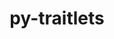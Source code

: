 ---
title: "py-traitlets"
layout: cache
categories: [package, develop]
meta: {"versions": ["5.14.3"], "compilers": ["gcc@=11.1.0", "gcc@=11.4.0", "gcc@=7.3.1", "gcc@=9.4.0", "oneapi@=2024.2.1"], "oss": ["amzn2", "ubuntu20.04", "ubuntu22.04"], "platforms": ["linux"], "targets": ["aarch64", "neoverse_n1", "neoverse_v1", "neoverse_v2", "ppc64le", "x86_64_v3"], "stacks": ["aws-isc", "aws-isc-aarch64", "data-vis-sdk", "e4s", "e4s-neoverse-v2", "e4s-neoverse_v1", "e4s-oneapi", "e4s-power", "root"], "num_specs": 94, "num_specs_by_stack": {"root": 94, "aws-isc-aarch64": 10, "aws-isc": 5, "e4s-power": 12, "data-vis-sdk": 10, "e4s-neoverse_v1": 12, "e4s-neoverse-v2": 12, "e4s": 18, "e4s-oneapi": 15}}
spec_details: [{"hash": "msksgxsnen6nb2o5yqa25rbnt76cgwnw", "compiler": "gcc@=7.3.1", "versions": ["5.14.3"], "os": "amzn2", "platform": "linux", "target": "aarch64", "variants": ["build_system=python_pip"], "stacks": ["root", "aws-isc-aarch64"], "size": "-", "tarball": "https://binaries.spack.io/develop/build_cache/linux-amzn2-aarch64/gcc-7.3.1/py-traitlets-5.14.3/linux-amzn2-aarch64-gcc-7.3.1-py-traitlets-5.14.3-msksgxsnen6nb2o5yqa25rbnt76cgwnw.spack"}, {"hash": "qs7lukmr22qmbmqi7so5q7y7z6hq5mxj", "compiler": "gcc@=7.3.1", "versions": ["5.14.3"], "os": "amzn2", "platform": "linux", "target": "aarch64", "variants": ["build_system=python_pip"], "stacks": ["root", "aws-isc-aarch64"], "size": "-", "tarball": "https://binaries.spack.io/develop/build_cache/linux-amzn2-aarch64/gcc-7.3.1/py-traitlets-5.14.3/linux-amzn2-aarch64-gcc-7.3.1-py-traitlets-5.14.3-qs7lukmr22qmbmqi7so5q7y7z6hq5mxj.spack"}, {"hash": "65bariyelx4ic3de377glu4xrmmrchjy", "compiler": "gcc@=7.3.1", "versions": ["5.14.3"], "os": "amzn2", "platform": "linux", "target": "aarch64", "variants": ["build_system=python_pip"], "stacks": ["root", "aws-isc-aarch64"], "size": "-", "tarball": "https://binaries.spack.io/develop/build_cache/linux-amzn2-aarch64/gcc-7.3.1/py-traitlets-5.14.3/linux-amzn2-aarch64-gcc-7.3.1-py-traitlets-5.14.3-65bariyelx4ic3de377glu4xrmmrchjy.spack"}, {"hash": "uqvmwkbyqy3vqmdjsoyuzcf7qoketrex", "compiler": "gcc@=7.3.1", "versions": ["5.14.3"], "os": "amzn2", "platform": "linux", "target": "aarch64", "variants": ["build_system=python_pip"], "stacks": ["root", "aws-isc-aarch64"], "size": "-", "tarball": "https://binaries.spack.io/develop/build_cache/linux-amzn2-aarch64/gcc-7.3.1/py-traitlets-5.14.3/linux-amzn2-aarch64-gcc-7.3.1-py-traitlets-5.14.3-uqvmwkbyqy3vqmdjsoyuzcf7qoketrex.spack"}, {"hash": "zizbh75wohluwni4yw6gj4i6duuln66d", "compiler": "gcc@=7.3.1", "versions": ["5.14.3"], "os": "amzn2", "platform": "linux", "target": "aarch64", "variants": ["build_system=python_pip"], "stacks": ["root", "aws-isc-aarch64"], "size": "-", "tarball": "https://binaries.spack.io/develop/build_cache/linux-amzn2-aarch64/gcc-7.3.1/py-traitlets-5.14.3/linux-amzn2-aarch64-gcc-7.3.1-py-traitlets-5.14.3-zizbh75wohluwni4yw6gj4i6duuln66d.spack"}, {"hash": "jn2krunyh5hkcznrfv6bb3ohoek5skcs", "compiler": "gcc@=7.3.1", "versions": ["5.14.3"], "os": "amzn2", "platform": "linux", "target": "neoverse_n1", "variants": ["build_system=python_pip"], "stacks": ["root", "aws-isc-aarch64"], "size": "-", "tarball": "https://binaries.spack.io/develop/build_cache/linux-amzn2-neoverse_n1/gcc-7.3.1/py-traitlets-5.14.3/linux-amzn2-neoverse_n1-gcc-7.3.1-py-traitlets-5.14.3-jn2krunyh5hkcznrfv6bb3ohoek5skcs.spack"}, {"hash": "ncue5lq3kcqsftrzs3cd4wrqeu6g2xqy", "compiler": "gcc@=7.3.1", "versions": ["5.14.3"], "os": "amzn2", "platform": "linux", "target": "neoverse_n1", "variants": ["build_system=python_pip"], "stacks": ["root", "aws-isc-aarch64"], "size": "-", "tarball": "https://binaries.spack.io/develop/build_cache/linux-amzn2-neoverse_n1/gcc-7.3.1/py-traitlets-5.14.3/linux-amzn2-neoverse_n1-gcc-7.3.1-py-traitlets-5.14.3-ncue5lq3kcqsftrzs3cd4wrqeu6g2xqy.spack"}, {"hash": "itq7c3ihafs75oevsp6aokt5r6ljmstt", "compiler": "gcc@=7.3.1", "versions": ["5.14.3"], "os": "amzn2", "platform": "linux", "target": "neoverse_n1", "variants": ["build_system=python_pip"], "stacks": ["root", "aws-isc-aarch64"], "size": "-", "tarball": "https://binaries.spack.io/develop/build_cache/linux-amzn2-neoverse_n1/gcc-7.3.1/py-traitlets-5.14.3/linux-amzn2-neoverse_n1-gcc-7.3.1-py-traitlets-5.14.3-itq7c3ihafs75oevsp6aokt5r6ljmstt.spack"}, {"hash": "5turzbnuql22yodjil3osajihfmrnbwg", "compiler": "gcc@=7.3.1", "versions": ["5.14.3"], "os": "amzn2", "platform": "linux", "target": "neoverse_n1", "variants": ["build_system=python_pip"], "stacks": ["root", "aws-isc-aarch64"], "size": "-", "tarball": "https://binaries.spack.io/develop/build_cache/linux-amzn2-neoverse_n1/gcc-7.3.1/py-traitlets-5.14.3/linux-amzn2-neoverse_n1-gcc-7.3.1-py-traitlets-5.14.3-5turzbnuql22yodjil3osajihfmrnbwg.spack"}, {"hash": "gixxp45kws3u6jssswo33swyvlly6gfe", "compiler": "gcc@=7.3.1", "versions": ["5.14.3"], "os": "amzn2", "platform": "linux", "target": "neoverse_n1", "variants": ["build_system=python_pip"], "stacks": ["root", "aws-isc-aarch64"], "size": "-", "tarball": "https://binaries.spack.io/develop/build_cache/linux-amzn2-neoverse_n1/gcc-7.3.1/py-traitlets-5.14.3/linux-amzn2-neoverse_n1-gcc-7.3.1-py-traitlets-5.14.3-gixxp45kws3u6jssswo33swyvlly6gfe.spack"}, {"hash": "nlws4q45k6qdcqg6vzvhdkbkk7enqy5w", "compiler": "gcc@=7.3.1", "versions": ["5.14.3"], "os": "amzn2", "platform": "linux", "target": "x86_64_v3", "variants": ["build_system=python_pip"], "stacks": ["aws-isc", "root"], "size": "-", "tarball": "https://binaries.spack.io/develop/build_cache/linux-amzn2-x86_64_v3/gcc-7.3.1/py-traitlets-5.14.3/linux-amzn2-x86_64_v3-gcc-7.3.1-py-traitlets-5.14.3-nlws4q45k6qdcqg6vzvhdkbkk7enqy5w.spack"}, {"hash": "2fhcmz6u4s7pjarts3twexbtq3fzqmmk", "compiler": "gcc@=7.3.1", "versions": ["5.14.3"], "os": "amzn2", "platform": "linux", "target": "x86_64_v3", "variants": ["build_system=python_pip"], "stacks": ["aws-isc", "root"], "size": "-", "tarball": "https://binaries.spack.io/develop/build_cache/linux-amzn2-x86_64_v3/gcc-7.3.1/py-traitlets-5.14.3/linux-amzn2-x86_64_v3-gcc-7.3.1-py-traitlets-5.14.3-2fhcmz6u4s7pjarts3twexbtq3fzqmmk.spack"}, {"hash": "rspk236tfr2a4yae2ijtabkjenaeknwe", "compiler": "gcc@=7.3.1", "versions": ["5.14.3"], "os": "amzn2", "platform": "linux", "target": "x86_64_v3", "variants": ["build_system=python_pip"], "stacks": ["aws-isc", "root"], "size": "-", "tarball": "https://binaries.spack.io/develop/build_cache/linux-amzn2-x86_64_v3/gcc-7.3.1/py-traitlets-5.14.3/linux-amzn2-x86_64_v3-gcc-7.3.1-py-traitlets-5.14.3-rspk236tfr2a4yae2ijtabkjenaeknwe.spack"}, {"hash": "vx7jcfygeq7f3thxpizrxtt6saazo2hl", "compiler": "gcc@=7.3.1", "versions": ["5.14.3"], "os": "amzn2", "platform": "linux", "target": "x86_64_v3", "variants": ["build_system=python_pip"], "stacks": ["aws-isc", "root"], "size": "-", "tarball": "https://binaries.spack.io/develop/build_cache/linux-amzn2-x86_64_v3/gcc-7.3.1/py-traitlets-5.14.3/linux-amzn2-x86_64_v3-gcc-7.3.1-py-traitlets-5.14.3-vx7jcfygeq7f3thxpizrxtt6saazo2hl.spack"}, {"hash": "ppdguzg3dl7lv7phfshop2grsnvcthg4", "compiler": "gcc@=7.3.1", "versions": ["5.14.3"], "os": "amzn2", "platform": "linux", "target": "x86_64_v3", "variants": ["build_system=python_pip"], "stacks": ["aws-isc", "root"], "size": "-", "tarball": "https://binaries.spack.io/develop/build_cache/linux-amzn2-x86_64_v3/gcc-7.3.1/py-traitlets-5.14.3/linux-amzn2-x86_64_v3-gcc-7.3.1-py-traitlets-5.14.3-ppdguzg3dl7lv7phfshop2grsnvcthg4.spack"}, {"hash": "gfi5s4s2ok5s3g5s7qk36oeg7d76grgc", "compiler": "gcc@=9.4.0", "versions": ["5.14.3"], "os": "ubuntu20.04", "platform": "linux", "target": "ppc64le", "variants": ["build_system=python_pip"], "stacks": ["e4s-power", "root"], "size": "-", "tarball": "https://binaries.spack.io/develop/build_cache/linux-ubuntu20.04-ppc64le/gcc-9.4.0/py-traitlets-5.14.3/linux-ubuntu20.04-ppc64le-gcc-9.4.0-py-traitlets-5.14.3-gfi5s4s2ok5s3g5s7qk36oeg7d76grgc.spack"}, {"hash": "uwgypmw35a7ukhldklmzwtpwkurtxaij", "compiler": "gcc@=9.4.0", "versions": ["5.14.3"], "os": "ubuntu20.04", "platform": "linux", "target": "ppc64le", "variants": ["build_system=python_pip"], "stacks": ["e4s-power", "root"], "size": "-", "tarball": "https://binaries.spack.io/develop/build_cache/linux-ubuntu20.04-ppc64le/gcc-9.4.0/py-traitlets-5.14.3/linux-ubuntu20.04-ppc64le-gcc-9.4.0-py-traitlets-5.14.3-uwgypmw35a7ukhldklmzwtpwkurtxaij.spack"}, {"hash": "s5uwxipdoybfb2nf4btpgygum736dvpb", "compiler": "gcc@=9.4.0", "versions": ["5.14.3"], "os": "ubuntu20.04", "platform": "linux", "target": "ppc64le", "variants": ["build_system=python_pip"], "stacks": ["e4s-power", "root"], "size": "-", "tarball": "https://binaries.spack.io/develop/build_cache/linux-ubuntu20.04-ppc64le/gcc-9.4.0/py-traitlets-5.14.3/linux-ubuntu20.04-ppc64le-gcc-9.4.0-py-traitlets-5.14.3-s5uwxipdoybfb2nf4btpgygum736dvpb.spack"}, {"hash": "yc4ihatq2qyhg4xj3rogdlwslglw6y4e", "compiler": "gcc@=9.4.0", "versions": ["5.14.3"], "os": "ubuntu20.04", "platform": "linux", "target": "ppc64le", "variants": ["build_system=python_pip"], "stacks": ["e4s-power", "root"], "size": "-", "tarball": "https://binaries.spack.io/develop/build_cache/linux-ubuntu20.04-ppc64le/gcc-9.4.0/py-traitlets-5.14.3/linux-ubuntu20.04-ppc64le-gcc-9.4.0-py-traitlets-5.14.3-yc4ihatq2qyhg4xj3rogdlwslglw6y4e.spack"}, {"hash": "7wzrjm7mmtahyrmkt2oiio7bn53kek26", "compiler": "gcc@=9.4.0", "versions": ["5.14.3"], "os": "ubuntu20.04", "platform": "linux", "target": "ppc64le", "variants": ["build_system=python_pip"], "stacks": ["e4s-power", "root"], "size": "-", "tarball": "https://binaries.spack.io/develop/build_cache/linux-ubuntu20.04-ppc64le/gcc-9.4.0/py-traitlets-5.14.3/linux-ubuntu20.04-ppc64le-gcc-9.4.0-py-traitlets-5.14.3-7wzrjm7mmtahyrmkt2oiio7bn53kek26.spack"}, {"hash": "edtnrzosuqf4hmzngyhmt624zsfzlkwe", "compiler": "gcc@=9.4.0", "versions": ["5.14.3"], "os": "ubuntu20.04", "platform": "linux", "target": "ppc64le", "variants": ["build_system=python_pip"], "stacks": ["e4s-power", "root"], "size": "-", "tarball": "https://binaries.spack.io/develop/build_cache/linux-ubuntu20.04-ppc64le/gcc-9.4.0/py-traitlets-5.14.3/linux-ubuntu20.04-ppc64le-gcc-9.4.0-py-traitlets-5.14.3-edtnrzosuqf4hmzngyhmt624zsfzlkwe.spack"}, {"hash": "s4scnn7pz25aejo5e37yrr2t2l7ucu5u", "compiler": "gcc@=9.4.0", "versions": ["5.14.3"], "os": "ubuntu20.04", "platform": "linux", "target": "ppc64le", "variants": ["build_system=python_pip"], "stacks": ["e4s-power", "root"], "size": "-", "tarball": "https://binaries.spack.io/develop/build_cache/linux-ubuntu20.04-ppc64le/gcc-9.4.0/py-traitlets-5.14.3/linux-ubuntu20.04-ppc64le-gcc-9.4.0-py-traitlets-5.14.3-s4scnn7pz25aejo5e37yrr2t2l7ucu5u.spack"}, {"hash": "daxbryirgvdndd3p73z6bj2enf7vuqjw", "compiler": "gcc@=9.4.0", "versions": ["5.14.3"], "os": "ubuntu20.04", "platform": "linux", "target": "ppc64le", "variants": ["build_system=python_pip"], "stacks": ["e4s-power", "root"], "size": "-", "tarball": "https://binaries.spack.io/develop/build_cache/linux-ubuntu20.04-ppc64le/gcc-9.4.0/py-traitlets-5.14.3/linux-ubuntu20.04-ppc64le-gcc-9.4.0-py-traitlets-5.14.3-daxbryirgvdndd3p73z6bj2enf7vuqjw.spack"}, {"hash": "vidndxumshrx5rtzdsxyi6edyne2irj2", "compiler": "gcc@=9.4.0", "versions": ["5.14.3"], "os": "ubuntu20.04", "platform": "linux", "target": "ppc64le", "variants": ["build_system=python_pip"], "stacks": ["e4s-power", "root"], "size": "-", "tarball": "https://binaries.spack.io/develop/build_cache/linux-ubuntu20.04-ppc64le/gcc-9.4.0/py-traitlets-5.14.3/linux-ubuntu20.04-ppc64le-gcc-9.4.0-py-traitlets-5.14.3-vidndxumshrx5rtzdsxyi6edyne2irj2.spack"}, {"hash": "fi5xfunf56bcssgxwqc2jmg4ijhrv674", "compiler": "gcc@=9.4.0", "versions": ["5.14.3"], "os": "ubuntu20.04", "platform": "linux", "target": "ppc64le", "variants": ["build_system=python_pip"], "stacks": ["e4s-power", "root"], "size": "-", "tarball": "https://binaries.spack.io/develop/build_cache/linux-ubuntu20.04-ppc64le/gcc-9.4.0/py-traitlets-5.14.3/linux-ubuntu20.04-ppc64le-gcc-9.4.0-py-traitlets-5.14.3-fi5xfunf56bcssgxwqc2jmg4ijhrv674.spack"}, {"hash": "gesfku2hnjich6u4lrabt6tfa5r6sohh", "compiler": "gcc@=9.4.0", "versions": ["5.14.3"], "os": "ubuntu20.04", "platform": "linux", "target": "ppc64le", "variants": ["build_system=python_pip"], "stacks": ["e4s-power", "root"], "size": "-", "tarball": "https://binaries.spack.io/develop/build_cache/linux-ubuntu20.04-ppc64le/gcc-9.4.0/py-traitlets-5.14.3/linux-ubuntu20.04-ppc64le-gcc-9.4.0-py-traitlets-5.14.3-gesfku2hnjich6u4lrabt6tfa5r6sohh.spack"}, {"hash": "7b4pk2ue4icjqlqo7ieg7enx5ygugor5", "compiler": "gcc@=9.4.0", "versions": ["5.14.3"], "os": "ubuntu20.04", "platform": "linux", "target": "ppc64le", "variants": ["build_system=python_pip"], "stacks": ["e4s-power", "root"], "size": "-", "tarball": "https://binaries.spack.io/develop/build_cache/linux-ubuntu20.04-ppc64le/gcc-9.4.0/py-traitlets-5.14.3/linux-ubuntu20.04-ppc64le-gcc-9.4.0-py-traitlets-5.14.3-7b4pk2ue4icjqlqo7ieg7enx5ygugor5.spack"}, {"hash": "2o6xkbu55mvtecwk2bw4p32puyrcehcs", "compiler": "gcc@=11.1.0", "versions": ["5.14.3"], "os": "ubuntu20.04", "platform": "linux", "target": "x86_64_v3", "variants": ["build_system=python_pip"], "stacks": ["root", "data-vis-sdk"], "size": "-", "tarball": "https://binaries.spack.io/develop/build_cache/linux-ubuntu20.04-x86_64_v3/gcc-11.1.0/py-traitlets-5.14.3/linux-ubuntu20.04-x86_64_v3-gcc-11.1.0-py-traitlets-5.14.3-2o6xkbu55mvtecwk2bw4p32puyrcehcs.spack"}, {"hash": "aamql57lipa2lroxh7f5i3hazzhon3xo", "compiler": "gcc@=11.1.0", "versions": ["5.14.3"], "os": "ubuntu20.04", "platform": "linux", "target": "x86_64_v3", "variants": ["build_system=python_pip"], "stacks": ["root", "data-vis-sdk"], "size": "-", "tarball": "https://binaries.spack.io/develop/build_cache/linux-ubuntu20.04-x86_64_v3/gcc-11.1.0/py-traitlets-5.14.3/linux-ubuntu20.04-x86_64_v3-gcc-11.1.0-py-traitlets-5.14.3-aamql57lipa2lroxh7f5i3hazzhon3xo.spack"}, {"hash": "jvuduuznmu7hjssdpjzkbjac4cfaccd6", "compiler": "gcc@=11.1.0", "versions": ["5.14.3"], "os": "ubuntu20.04", "platform": "linux", "target": "x86_64_v3", "variants": ["build_system=python_pip"], "stacks": ["root", "data-vis-sdk"], "size": "-", "tarball": "https://binaries.spack.io/develop/build_cache/linux-ubuntu20.04-x86_64_v3/gcc-11.1.0/py-traitlets-5.14.3/linux-ubuntu20.04-x86_64_v3-gcc-11.1.0-py-traitlets-5.14.3-jvuduuznmu7hjssdpjzkbjac4cfaccd6.spack"}, {"hash": "25nccx3mpe76sjh5n7joo6kezr6htims", "compiler": "gcc@=11.1.0", "versions": ["5.14.3"], "os": "ubuntu20.04", "platform": "linux", "target": "x86_64_v3", "variants": ["build_system=python_pip"], "stacks": ["root", "data-vis-sdk"], "size": "-", "tarball": "https://binaries.spack.io/develop/build_cache/linux-ubuntu20.04-x86_64_v3/gcc-11.1.0/py-traitlets-5.14.3/linux-ubuntu20.04-x86_64_v3-gcc-11.1.0-py-traitlets-5.14.3-25nccx3mpe76sjh5n7joo6kezr6htims.spack"}, {"hash": "xocug6gj7tgavkkqgwrq6wq3odayp7up", "compiler": "gcc@=11.1.0", "versions": ["5.14.3"], "os": "ubuntu20.04", "platform": "linux", "target": "x86_64_v3", "variants": ["build_system=python_pip"], "stacks": ["root", "data-vis-sdk"], "size": "-", "tarball": "https://binaries.spack.io/develop/build_cache/linux-ubuntu20.04-x86_64_v3/gcc-11.1.0/py-traitlets-5.14.3/linux-ubuntu20.04-x86_64_v3-gcc-11.1.0-py-traitlets-5.14.3-xocug6gj7tgavkkqgwrq6wq3odayp7up.spack"}, {"hash": "aih6riyv3frqawroy4qmxkugk7daqnqt", "compiler": "gcc@=11.1.0", "versions": ["5.14.3"], "os": "ubuntu20.04", "platform": "linux", "target": "x86_64_v3", "variants": ["build_system=python_pip"], "stacks": ["root", "data-vis-sdk"], "size": "-", "tarball": "https://binaries.spack.io/develop/build_cache/linux-ubuntu20.04-x86_64_v3/gcc-11.1.0/py-traitlets-5.14.3/linux-ubuntu20.04-x86_64_v3-gcc-11.1.0-py-traitlets-5.14.3-aih6riyv3frqawroy4qmxkugk7daqnqt.spack"}, {"hash": "kgir4evrp6nfnd723lrgjguweuqcdocq", "compiler": "gcc@=11.1.0", "versions": ["5.14.3"], "os": "ubuntu20.04", "platform": "linux", "target": "x86_64_v3", "variants": ["build_system=python_pip"], "stacks": ["root", "data-vis-sdk"], "size": "-", "tarball": "https://binaries.spack.io/develop/build_cache/linux-ubuntu20.04-x86_64_v3/gcc-11.1.0/py-traitlets-5.14.3/linux-ubuntu20.04-x86_64_v3-gcc-11.1.0-py-traitlets-5.14.3-kgir4evrp6nfnd723lrgjguweuqcdocq.spack"}, {"hash": "ezrikpe2yfxtfudntk4vzc7vgdqyucrs", "compiler": "gcc@=11.1.0", "versions": ["5.14.3"], "os": "ubuntu20.04", "platform": "linux", "target": "x86_64_v3", "variants": ["build_system=python_pip"], "stacks": ["root", "data-vis-sdk"], "size": "-", "tarball": "https://binaries.spack.io/develop/build_cache/linux-ubuntu20.04-x86_64_v3/gcc-11.1.0/py-traitlets-5.14.3/linux-ubuntu20.04-x86_64_v3-gcc-11.1.0-py-traitlets-5.14.3-ezrikpe2yfxtfudntk4vzc7vgdqyucrs.spack"}, {"hash": "yoou5nv6tfcmymwxwxohz5wyegnzred6", "compiler": "gcc@=11.1.0", "versions": ["5.14.3"], "os": "ubuntu20.04", "platform": "linux", "target": "x86_64_v3", "variants": ["build_system=python_pip"], "stacks": ["root", "data-vis-sdk"], "size": "-", "tarball": "https://binaries.spack.io/develop/build_cache/linux-ubuntu20.04-x86_64_v3/gcc-11.1.0/py-traitlets-5.14.3/linux-ubuntu20.04-x86_64_v3-gcc-11.1.0-py-traitlets-5.14.3-yoou5nv6tfcmymwxwxohz5wyegnzred6.spack"}, {"hash": "g4jasnu2aezemqjw5b746gnedumsoogm", "compiler": "gcc@=11.1.0", "versions": ["5.14.3"], "os": "ubuntu20.04", "platform": "linux", "target": "x86_64_v3", "variants": ["build_system=python_pip"], "stacks": ["root", "data-vis-sdk"], "size": "-", "tarball": "https://binaries.spack.io/develop/build_cache/linux-ubuntu20.04-x86_64_v3/gcc-11.1.0/py-traitlets-5.14.3/linux-ubuntu20.04-x86_64_v3-gcc-11.1.0-py-traitlets-5.14.3-g4jasnu2aezemqjw5b746gnedumsoogm.spack"}, {"hash": "o5uqkrar44pnuxuul73rxiwushpsojbd", "compiler": "gcc@=11.4.0", "versions": ["5.14.3"], "os": "ubuntu22.04", "platform": "linux", "target": "neoverse_v1", "variants": ["build_system=python_pip"], "stacks": ["root", "e4s-neoverse_v1"], "size": "-", "tarball": "https://binaries.spack.io/develop/build_cache/linux-ubuntu22.04-neoverse_v1/gcc-11.4.0/py-traitlets-5.14.3/linux-ubuntu22.04-neoverse_v1-gcc-11.4.0-py-traitlets-5.14.3-o5uqkrar44pnuxuul73rxiwushpsojbd.spack"}, {"hash": "pkxcdw3lmjnbmcugzkqqt4kcuwn3absg", "compiler": "gcc@=11.4.0", "versions": ["5.14.3"], "os": "ubuntu22.04", "platform": "linux", "target": "neoverse_v1", "variants": ["build_system=python_pip"], "stacks": ["root", "e4s-neoverse_v1"], "size": "-", "tarball": "https://binaries.spack.io/develop/build_cache/linux-ubuntu22.04-neoverse_v1/gcc-11.4.0/py-traitlets-5.14.3/linux-ubuntu22.04-neoverse_v1-gcc-11.4.0-py-traitlets-5.14.3-pkxcdw3lmjnbmcugzkqqt4kcuwn3absg.spack"}, {"hash": "edesmzfalgbe6lurdghdpqqxj6a45gjs", "compiler": "gcc@=11.4.0", "versions": ["5.14.3"], "os": "ubuntu22.04", "platform": "linux", "target": "neoverse_v1", "variants": ["build_system=python_pip"], "stacks": ["root", "e4s-neoverse_v1"], "size": "-", "tarball": "https://binaries.spack.io/develop/build_cache/linux-ubuntu22.04-neoverse_v1/gcc-11.4.0/py-traitlets-5.14.3/linux-ubuntu22.04-neoverse_v1-gcc-11.4.0-py-traitlets-5.14.3-edesmzfalgbe6lurdghdpqqxj6a45gjs.spack"}, {"hash": "lzzizvwuyie4zscrv6dij4lafvckv5s2", "compiler": "gcc@=11.4.0", "versions": ["5.14.3"], "os": "ubuntu22.04", "platform": "linux", "target": "neoverse_v1", "variants": ["build_system=python_pip"], "stacks": ["root", "e4s-neoverse_v1"], "size": "-", "tarball": "https://binaries.spack.io/develop/build_cache/linux-ubuntu22.04-neoverse_v1/gcc-11.4.0/py-traitlets-5.14.3/linux-ubuntu22.04-neoverse_v1-gcc-11.4.0-py-traitlets-5.14.3-lzzizvwuyie4zscrv6dij4lafvckv5s2.spack"}, {"hash": "3vs4ibgaf37bumwl6ljvxvvnqdx6gka3", "compiler": "gcc@=11.4.0", "versions": ["5.14.3"], "os": "ubuntu22.04", "platform": "linux", "target": "neoverse_v1", "variants": ["build_system=python_pip"], "stacks": ["root", "e4s-neoverse_v1"], "size": "-", "tarball": "https://binaries.spack.io/develop/build_cache/linux-ubuntu22.04-neoverse_v1/gcc-11.4.0/py-traitlets-5.14.3/linux-ubuntu22.04-neoverse_v1-gcc-11.4.0-py-traitlets-5.14.3-3vs4ibgaf37bumwl6ljvxvvnqdx6gka3.spack"}, {"hash": "d2ne3eq5ixbwfjexq4xvqfnelarh4xwl", "compiler": "gcc@=11.4.0", "versions": ["5.14.3"], "os": "ubuntu22.04", "platform": "linux", "target": "neoverse_v1", "variants": ["build_system=python_pip"], "stacks": ["root", "e4s-neoverse_v1"], "size": "-", "tarball": "https://binaries.spack.io/develop/build_cache/linux-ubuntu22.04-neoverse_v1/gcc-11.4.0/py-traitlets-5.14.3/linux-ubuntu22.04-neoverse_v1-gcc-11.4.0-py-traitlets-5.14.3-d2ne3eq5ixbwfjexq4xvqfnelarh4xwl.spack"}, {"hash": "ov7l5m6ozf2eodmr5swgwvn7d342beci", "compiler": "gcc@=11.4.0", "versions": ["5.14.3"], "os": "ubuntu22.04", "platform": "linux", "target": "neoverse_v1", "variants": ["build_system=python_pip"], "stacks": ["root", "e4s-neoverse_v1"], "size": "-", "tarball": "https://binaries.spack.io/develop/build_cache/linux-ubuntu22.04-neoverse_v1/gcc-11.4.0/py-traitlets-5.14.3/linux-ubuntu22.04-neoverse_v1-gcc-11.4.0-py-traitlets-5.14.3-ov7l5m6ozf2eodmr5swgwvn7d342beci.spack"}, {"hash": "dvcanlp7sw4kt4u5okep5sokflncqnud", "compiler": "gcc@=11.4.0", "versions": ["5.14.3"], "os": "ubuntu22.04", "platform": "linux", "target": "neoverse_v1", "variants": ["build_system=python_pip"], "stacks": ["root", "e4s-neoverse_v1"], "size": "-", "tarball": "https://binaries.spack.io/develop/build_cache/linux-ubuntu22.04-neoverse_v1/gcc-11.4.0/py-traitlets-5.14.3/linux-ubuntu22.04-neoverse_v1-gcc-11.4.0-py-traitlets-5.14.3-dvcanlp7sw4kt4u5okep5sokflncqnud.spack"}, {"hash": "3cauyhqtcnz334peu3naaziebmmunysd", "compiler": "gcc@=11.4.0", "versions": ["5.14.3"], "os": "ubuntu22.04", "platform": "linux", "target": "neoverse_v1", "variants": ["build_system=python_pip"], "stacks": ["root", "e4s-neoverse_v1"], "size": "-", "tarball": "https://binaries.spack.io/develop/build_cache/linux-ubuntu22.04-neoverse_v1/gcc-11.4.0/py-traitlets-5.14.3/linux-ubuntu22.04-neoverse_v1-gcc-11.4.0-py-traitlets-5.14.3-3cauyhqtcnz334peu3naaziebmmunysd.spack"}, {"hash": "ovf6ibhsneod6372c75gyh7gnhop3kl3", "compiler": "gcc@=11.4.0", "versions": ["5.14.3"], "os": "ubuntu22.04", "platform": "linux", "target": "neoverse_v1", "variants": ["build_system=python_pip"], "stacks": ["root", "e4s-neoverse_v1"], "size": "-", "tarball": "https://binaries.spack.io/develop/build_cache/linux-ubuntu22.04-neoverse_v1/gcc-11.4.0/py-traitlets-5.14.3/linux-ubuntu22.04-neoverse_v1-gcc-11.4.0-py-traitlets-5.14.3-ovf6ibhsneod6372c75gyh7gnhop3kl3.spack"}, {"hash": "lv6rakrwknrzybglg7eq7s5cimibaivp", "compiler": "gcc@=11.4.0", "versions": ["5.14.3"], "os": "ubuntu22.04", "platform": "linux", "target": "neoverse_v1", "variants": ["build_system=python_pip"], "stacks": ["root", "e4s-neoverse_v1"], "size": "-", "tarball": "https://binaries.spack.io/develop/build_cache/linux-ubuntu22.04-neoverse_v1/gcc-11.4.0/py-traitlets-5.14.3/linux-ubuntu22.04-neoverse_v1-gcc-11.4.0-py-traitlets-5.14.3-lv6rakrwknrzybglg7eq7s5cimibaivp.spack"}, {"hash": "3ljuwcrdd3hpjmnpwcr4go3b3rq5lrvz", "compiler": "gcc@=11.4.0", "versions": ["5.14.3"], "os": "ubuntu22.04", "platform": "linux", "target": "neoverse_v1", "variants": ["build_system=python_pip"], "stacks": ["root", "e4s-neoverse_v1"], "size": "-", "tarball": "https://binaries.spack.io/develop/build_cache/linux-ubuntu22.04-neoverse_v1/gcc-11.4.0/py-traitlets-5.14.3/linux-ubuntu22.04-neoverse_v1-gcc-11.4.0-py-traitlets-5.14.3-3ljuwcrdd3hpjmnpwcr4go3b3rq5lrvz.spack"}, {"hash": "4zaez66wwuatktjaefkeikoo2da4poyv", "compiler": "gcc@=11.4.0", "versions": ["5.14.3"], "os": "ubuntu22.04", "platform": "linux", "target": "neoverse_v2", "variants": ["build_system=python_pip"], "stacks": ["e4s-neoverse-v2", "root"], "size": "-", "tarball": "https://binaries.spack.io/develop/build_cache/linux-ubuntu22.04-neoverse_v2/gcc-11.4.0/py-traitlets-5.14.3/linux-ubuntu22.04-neoverse_v2-gcc-11.4.0-py-traitlets-5.14.3-4zaez66wwuatktjaefkeikoo2da4poyv.spack"}, {"hash": "qtk5biw3agicjovxht3hwj6l7rzuxknh", "compiler": "gcc@=11.4.0", "versions": ["5.14.3"], "os": "ubuntu22.04", "platform": "linux", "target": "neoverse_v2", "variants": ["build_system=python_pip"], "stacks": ["e4s-neoverse-v2", "root"], "size": "-", "tarball": "https://binaries.spack.io/develop/build_cache/linux-ubuntu22.04-neoverse_v2/gcc-11.4.0/py-traitlets-5.14.3/linux-ubuntu22.04-neoverse_v2-gcc-11.4.0-py-traitlets-5.14.3-qtk5biw3agicjovxht3hwj6l7rzuxknh.spack"}, {"hash": "esjmkwwnfnqyrmzvdfhcm2uieezalhfp", "compiler": "gcc@=11.4.0", "versions": ["5.14.3"], "os": "ubuntu22.04", "platform": "linux", "target": "neoverse_v2", "variants": ["build_system=python_pip"], "stacks": ["e4s-neoverse-v2", "root"], "size": "-", "tarball": "https://binaries.spack.io/develop/build_cache/linux-ubuntu22.04-neoverse_v2/gcc-11.4.0/py-traitlets-5.14.3/linux-ubuntu22.04-neoverse_v2-gcc-11.4.0-py-traitlets-5.14.3-esjmkwwnfnqyrmzvdfhcm2uieezalhfp.spack"}, {"hash": "y22cprrf5m7hb5ekdmsy5wmrd25ah3pw", "compiler": "gcc@=11.4.0", "versions": ["5.14.3"], "os": "ubuntu22.04", "platform": "linux", "target": "neoverse_v2", "variants": ["build_system=python_pip"], "stacks": ["e4s-neoverse-v2", "root"], "size": "-", "tarball": "https://binaries.spack.io/develop/build_cache/linux-ubuntu22.04-neoverse_v2/gcc-11.4.0/py-traitlets-5.14.3/linux-ubuntu22.04-neoverse_v2-gcc-11.4.0-py-traitlets-5.14.3-y22cprrf5m7hb5ekdmsy5wmrd25ah3pw.spack"}, {"hash": "gydxwsy5s3c3ltnmlx4r56iuer2wkagq", "compiler": "gcc@=11.4.0", "versions": ["5.14.3"], "os": "ubuntu22.04", "platform": "linux", "target": "neoverse_v2", "variants": ["build_system=python_pip"], "stacks": ["e4s-neoverse-v2", "root"], "size": "-", "tarball": "https://binaries.spack.io/develop/build_cache/linux-ubuntu22.04-neoverse_v2/gcc-11.4.0/py-traitlets-5.14.3/linux-ubuntu22.04-neoverse_v2-gcc-11.4.0-py-traitlets-5.14.3-gydxwsy5s3c3ltnmlx4r56iuer2wkagq.spack"}, {"hash": "gavtdplimukinabsnzxxrxc3z2clevof", "compiler": "gcc@=11.4.0", "versions": ["5.14.3"], "os": "ubuntu22.04", "platform": "linux", "target": "neoverse_v2", "variants": ["build_system=python_pip"], "stacks": ["e4s-neoverse-v2", "root"], "size": "-", "tarball": "https://binaries.spack.io/develop/build_cache/linux-ubuntu22.04-neoverse_v2/gcc-11.4.0/py-traitlets-5.14.3/linux-ubuntu22.04-neoverse_v2-gcc-11.4.0-py-traitlets-5.14.3-gavtdplimukinabsnzxxrxc3z2clevof.spack"}, {"hash": "qpktwgflqucpttv6bgaikexz5gryqu73", "compiler": "gcc@=11.4.0", "versions": ["5.14.3"], "os": "ubuntu22.04", "platform": "linux", "target": "neoverse_v2", "variants": ["build_system=python_pip"], "stacks": ["e4s-neoverse-v2", "root"], "size": "-", "tarball": "https://binaries.spack.io/develop/build_cache/linux-ubuntu22.04-neoverse_v2/gcc-11.4.0/py-traitlets-5.14.3/linux-ubuntu22.04-neoverse_v2-gcc-11.4.0-py-traitlets-5.14.3-qpktwgflqucpttv6bgaikexz5gryqu73.spack"}, {"hash": "drwfulrzdq5xjul5y3xwjqe267j2nsen", "compiler": "gcc@=11.4.0", "versions": ["5.14.3"], "os": "ubuntu22.04", "platform": "linux", "target": "neoverse_v2", "variants": ["build_system=python_pip"], "stacks": ["e4s-neoverse-v2", "root"], "size": "-", "tarball": "https://binaries.spack.io/develop/build_cache/linux-ubuntu22.04-neoverse_v2/gcc-11.4.0/py-traitlets-5.14.3/linux-ubuntu22.04-neoverse_v2-gcc-11.4.0-py-traitlets-5.14.3-drwfulrzdq5xjul5y3xwjqe267j2nsen.spack"}, {"hash": "2boapu2kmfq47epnznmvuebjqw6o76je", "compiler": "gcc@=11.4.0", "versions": ["5.14.3"], "os": "ubuntu22.04", "platform": "linux", "target": "neoverse_v2", "variants": ["build_system=python_pip"], "stacks": ["e4s-neoverse-v2", "root"], "size": "-", "tarball": "https://binaries.spack.io/develop/build_cache/linux-ubuntu22.04-neoverse_v2/gcc-11.4.0/py-traitlets-5.14.3/linux-ubuntu22.04-neoverse_v2-gcc-11.4.0-py-traitlets-5.14.3-2boapu2kmfq47epnznmvuebjqw6o76je.spack"}, {"hash": "g25vuzhmpkibchxsdayygvy7ni2ndvgr", "compiler": "gcc@=11.4.0", "versions": ["5.14.3"], "os": "ubuntu22.04", "platform": "linux", "target": "neoverse_v2", "variants": ["build_system=python_pip"], "stacks": ["e4s-neoverse-v2", "root"], "size": "-", "tarball": "https://binaries.spack.io/develop/build_cache/linux-ubuntu22.04-neoverse_v2/gcc-11.4.0/py-traitlets-5.14.3/linux-ubuntu22.04-neoverse_v2-gcc-11.4.0-py-traitlets-5.14.3-g25vuzhmpkibchxsdayygvy7ni2ndvgr.spack"}, {"hash": "4g3a4l2k5ac2w5u3xm25k6lfzl4xfawt", "compiler": "gcc@=11.4.0", "versions": ["5.14.3"], "os": "ubuntu22.04", "platform": "linux", "target": "neoverse_v2", "variants": ["build_system=python_pip"], "stacks": ["e4s-neoverse-v2", "root"], "size": "-", "tarball": "https://binaries.spack.io/develop/build_cache/linux-ubuntu22.04-neoverse_v2/gcc-11.4.0/py-traitlets-5.14.3/linux-ubuntu22.04-neoverse_v2-gcc-11.4.0-py-traitlets-5.14.3-4g3a4l2k5ac2w5u3xm25k6lfzl4xfawt.spack"}, {"hash": "te7plt7pc7ohmd5xjs53x7d7rj4ztw43", "compiler": "gcc@=11.4.0", "versions": ["5.14.3"], "os": "ubuntu22.04", "platform": "linux", "target": "neoverse_v2", "variants": ["build_system=python_pip"], "stacks": ["e4s-neoverse-v2", "root"], "size": "-", "tarball": "https://binaries.spack.io/develop/build_cache/linux-ubuntu22.04-neoverse_v2/gcc-11.4.0/py-traitlets-5.14.3/linux-ubuntu22.04-neoverse_v2-gcc-11.4.0-py-traitlets-5.14.3-te7plt7pc7ohmd5xjs53x7d7rj4ztw43.spack"}, {"hash": "c4xrg6nus4zxridmr5u7sfen6p5q3hxj", "compiler": "gcc@=11.4.0", "versions": ["5.14.3"], "os": "ubuntu22.04", "platform": "linux", "target": "x86_64_v3", "variants": ["build_system=python_pip"], "stacks": ["e4s", "root"], "size": "-", "tarball": "https://binaries.spack.io/develop/build_cache/linux-ubuntu22.04-x86_64_v3/gcc-11.4.0/py-traitlets-5.14.3/linux-ubuntu22.04-x86_64_v3-gcc-11.4.0-py-traitlets-5.14.3-c4xrg6nus4zxridmr5u7sfen6p5q3hxj.spack"}, {"hash": "d272zngpasl7ovgldz7r7fknen52xmhe", "compiler": "gcc@=11.4.0", "versions": ["5.14.3"], "os": "ubuntu22.04", "platform": "linux", "target": "x86_64_v3", "variants": ["build_system=python_pip"], "stacks": ["e4s", "root"], "size": "-", "tarball": "https://binaries.spack.io/develop/build_cache/linux-ubuntu22.04-x86_64_v3/gcc-11.4.0/py-traitlets-5.14.3/linux-ubuntu22.04-x86_64_v3-gcc-11.4.0-py-traitlets-5.14.3-d272zngpasl7ovgldz7r7fknen52xmhe.spack"}, {"hash": "afjb2x3id2m4ehwzqgs44nyzosgjbe6z", "compiler": "gcc@=11.4.0", "versions": ["5.14.3"], "os": "ubuntu22.04", "platform": "linux", "target": "x86_64_v3", "variants": ["build_system=python_pip"], "stacks": ["e4s", "root"], "size": "-", "tarball": "https://binaries.spack.io/develop/build_cache/linux-ubuntu22.04-x86_64_v3/gcc-11.4.0/py-traitlets-5.14.3/linux-ubuntu22.04-x86_64_v3-gcc-11.4.0-py-traitlets-5.14.3-afjb2x3id2m4ehwzqgs44nyzosgjbe6z.spack"}, {"hash": "pttpxea6uwccu3r4jpn7rtzi3rufyd5x", "compiler": "gcc@=11.4.0", "versions": ["5.14.3"], "os": "ubuntu22.04", "platform": "linux", "target": "x86_64_v3", "variants": ["build_system=python_pip"], "stacks": ["e4s", "root"], "size": "-", "tarball": "https://binaries.spack.io/develop/build_cache/linux-ubuntu22.04-x86_64_v3/gcc-11.4.0/py-traitlets-5.14.3/linux-ubuntu22.04-x86_64_v3-gcc-11.4.0-py-traitlets-5.14.3-pttpxea6uwccu3r4jpn7rtzi3rufyd5x.spack"}, {"hash": "yc7mbi6w3yoch3h7zl5nxmxxwytp5gzt", "compiler": "gcc@=11.4.0", "versions": ["5.14.3"], "os": "ubuntu22.04", "platform": "linux", "target": "x86_64_v3", "variants": ["build_system=python_pip"], "stacks": ["e4s", "root"], "size": "-", "tarball": "https://binaries.spack.io/develop/build_cache/linux-ubuntu22.04-x86_64_v3/gcc-11.4.0/py-traitlets-5.14.3/linux-ubuntu22.04-x86_64_v3-gcc-11.4.0-py-traitlets-5.14.3-yc7mbi6w3yoch3h7zl5nxmxxwytp5gzt.spack"}, {"hash": "s35soflgmmuh2vpehoubpvpgtctxxhcz", "compiler": "gcc@=11.4.0", "versions": ["5.14.3"], "os": "ubuntu22.04", "platform": "linux", "target": "x86_64_v3", "variants": ["build_system=python_pip"], "stacks": ["e4s", "root"], "size": "-", "tarball": "https://binaries.spack.io/develop/build_cache/linux-ubuntu22.04-x86_64_v3/gcc-11.4.0/py-traitlets-5.14.3/linux-ubuntu22.04-x86_64_v3-gcc-11.4.0-py-traitlets-5.14.3-s35soflgmmuh2vpehoubpvpgtctxxhcz.spack"}, {"hash": "pxa6bjuh76itw24q2wxj34l6o6ydyfz5", "compiler": "gcc@=11.4.0", "versions": ["5.14.3"], "os": "ubuntu22.04", "platform": "linux", "target": "x86_64_v3", "variants": ["build_system=python_pip"], "stacks": ["e4s", "root"], "size": "-", "tarball": "https://binaries.spack.io/develop/build_cache/linux-ubuntu22.04-x86_64_v3/gcc-11.4.0/py-traitlets-5.14.3/linux-ubuntu22.04-x86_64_v3-gcc-11.4.0-py-traitlets-5.14.3-pxa6bjuh76itw24q2wxj34l6o6ydyfz5.spack"}, {"hash": "zufor7kwndb6cukmfcf7avr7bquffky4", "compiler": "gcc@=11.4.0", "versions": ["5.14.3"], "os": "ubuntu22.04", "platform": "linux", "target": "x86_64_v3", "variants": ["build_system=python_pip"], "stacks": ["e4s", "root"], "size": "-", "tarball": "https://binaries.spack.io/develop/build_cache/linux-ubuntu22.04-x86_64_v3/gcc-11.4.0/py-traitlets-5.14.3/linux-ubuntu22.04-x86_64_v3-gcc-11.4.0-py-traitlets-5.14.3-zufor7kwndb6cukmfcf7avr7bquffky4.spack"}, {"hash": "d3q4ofu4otslouqxhjbkdbknjulgo4o5", "compiler": "gcc@=11.4.0", "versions": ["5.14.3"], "os": "ubuntu22.04", "platform": "linux", "target": "x86_64_v3", "variants": ["build_system=python_pip"], "stacks": ["e4s", "root"], "size": "-", "tarball": "https://binaries.spack.io/develop/build_cache/linux-ubuntu22.04-x86_64_v3/gcc-11.4.0/py-traitlets-5.14.3/linux-ubuntu22.04-x86_64_v3-gcc-11.4.0-py-traitlets-5.14.3-d3q4ofu4otslouqxhjbkdbknjulgo4o5.spack"}, {"hash": "cqtd77celngbtbm54t2fshn7soyoqvgs", "compiler": "gcc@=11.4.0", "versions": ["5.14.3"], "os": "ubuntu22.04", "platform": "linux", "target": "x86_64_v3", "variants": ["build_system=python_pip"], "stacks": ["e4s", "root"], "size": "-", "tarball": "https://binaries.spack.io/develop/build_cache/linux-ubuntu22.04-x86_64_v3/gcc-11.4.0/py-traitlets-5.14.3/linux-ubuntu22.04-x86_64_v3-gcc-11.4.0-py-traitlets-5.14.3-cqtd77celngbtbm54t2fshn7soyoqvgs.spack"}, {"hash": "dd3v2tlpzqzgskd7wrjhkfchsf3wh3mt", "compiler": "gcc@=11.4.0", "versions": ["5.14.3"], "os": "ubuntu22.04", "platform": "linux", "target": "x86_64_v3", "variants": ["build_system=python_pip"], "stacks": ["e4s", "root"], "size": "-", "tarball": "https://binaries.spack.io/develop/build_cache/linux-ubuntu22.04-x86_64_v3/gcc-11.4.0/py-traitlets-5.14.3/linux-ubuntu22.04-x86_64_v3-gcc-11.4.0-py-traitlets-5.14.3-dd3v2tlpzqzgskd7wrjhkfchsf3wh3mt.spack"}, {"hash": "ev4zaozr4rps72txwax34jmh6cknlmd7", "compiler": "gcc@=11.4.0", "versions": ["5.14.3"], "os": "ubuntu22.04", "platform": "linux", "target": "x86_64_v3", "variants": ["build_system=python_pip"], "stacks": ["e4s", "root"], "size": "-", "tarball": "https://binaries.spack.io/develop/build_cache/linux-ubuntu22.04-x86_64_v3/gcc-11.4.0/py-traitlets-5.14.3/linux-ubuntu22.04-x86_64_v3-gcc-11.4.0-py-traitlets-5.14.3-ev4zaozr4rps72txwax34jmh6cknlmd7.spack"}, {"hash": "xxcywsqt3mdjpcyw4eirnkooihfnqpsm", "compiler": "gcc@=11.4.0", "versions": ["5.14.3"], "os": "ubuntu22.04", "platform": "linux", "target": "x86_64_v3", "variants": ["build_system=python_pip"], "stacks": ["e4s", "root"], "size": "-", "tarball": "https://binaries.spack.io/develop/build_cache/linux-ubuntu22.04-x86_64_v3/gcc-11.4.0/py-traitlets-5.14.3/linux-ubuntu22.04-x86_64_v3-gcc-11.4.0-py-traitlets-5.14.3-xxcywsqt3mdjpcyw4eirnkooihfnqpsm.spack"}, {"hash": "himf3xvfph6d4ttf6jappyplwpmpsums", "compiler": "gcc@=11.4.0", "versions": ["5.14.3"], "os": "ubuntu22.04", "platform": "linux", "target": "x86_64_v3", "variants": ["build_system=python_pip"], "stacks": ["e4s", "root"], "size": "-", "tarball": "https://binaries.spack.io/develop/build_cache/linux-ubuntu22.04-x86_64_v3/gcc-11.4.0/py-traitlets-5.14.3/linux-ubuntu22.04-x86_64_v3-gcc-11.4.0-py-traitlets-5.14.3-himf3xvfph6d4ttf6jappyplwpmpsums.spack"}, {"hash": "y4wu3kbok2n4clflbtqsdi6zxzzfxqei", "compiler": "gcc@=11.4.0", "versions": ["5.14.3"], "os": "ubuntu22.04", "platform": "linux", "target": "x86_64_v3", "variants": ["build_system=python_pip"], "stacks": ["e4s", "root"], "size": "-", "tarball": "https://binaries.spack.io/develop/build_cache/linux-ubuntu22.04-x86_64_v3/gcc-11.4.0/py-traitlets-5.14.3/linux-ubuntu22.04-x86_64_v3-gcc-11.4.0-py-traitlets-5.14.3-y4wu3kbok2n4clflbtqsdi6zxzzfxqei.spack"}, {"hash": "iamrvkhb3lbf3at5rfpzok4rp7rr4maa", "compiler": "gcc@=11.4.0", "versions": ["5.14.3"], "os": "ubuntu22.04", "platform": "linux", "target": "x86_64_v3", "variants": ["build_system=python_pip"], "stacks": ["e4s", "root"], "size": "-", "tarball": "https://binaries.spack.io/develop/build_cache/linux-ubuntu22.04-x86_64_v3/gcc-11.4.0/py-traitlets-5.14.3/linux-ubuntu22.04-x86_64_v3-gcc-11.4.0-py-traitlets-5.14.3-iamrvkhb3lbf3at5rfpzok4rp7rr4maa.spack"}, {"hash": "gn3xnuncyynd3wcdjknzcxj3bqe7zel2", "compiler": "gcc@=11.4.0", "versions": ["5.14.3"], "os": "ubuntu22.04", "platform": "linux", "target": "x86_64_v3", "variants": ["build_system=python_pip"], "stacks": ["e4s", "root"], "size": "-", "tarball": "https://binaries.spack.io/develop/build_cache/linux-ubuntu22.04-x86_64_v3/gcc-11.4.0/py-traitlets-5.14.3/linux-ubuntu22.04-x86_64_v3-gcc-11.4.0-py-traitlets-5.14.3-gn3xnuncyynd3wcdjknzcxj3bqe7zel2.spack"}, {"hash": "zrfurkyyku6dnawvok5va4hyucqca3pt", "compiler": "gcc@=11.4.0", "versions": ["5.14.3"], "os": "ubuntu22.04", "platform": "linux", "target": "x86_64_v3", "variants": ["build_system=python_pip"], "stacks": ["e4s", "root"], "size": "-", "tarball": "https://binaries.spack.io/develop/build_cache/linux-ubuntu22.04-x86_64_v3/gcc-11.4.0/py-traitlets-5.14.3/linux-ubuntu22.04-x86_64_v3-gcc-11.4.0-py-traitlets-5.14.3-zrfurkyyku6dnawvok5va4hyucqca3pt.spack"}, {"hash": "etqxamwovpxfzmrqus26vv55o2gimdgu", "compiler": "oneapi@=2024.2.1", "versions": ["5.14.3"], "os": "ubuntu22.04", "platform": "linux", "target": "x86_64_v3", "variants": ["build_system=python_pip"], "stacks": ["e4s-oneapi", "root"], "size": "-", "tarball": "https://binaries.spack.io/develop/build_cache/linux-ubuntu22.04-x86_64_v3/oneapi-2024.2.1/py-traitlets-5.14.3/linux-ubuntu22.04-x86_64_v3-oneapi-2024.2.1-py-traitlets-5.14.3-etqxamwovpxfzmrqus26vv55o2gimdgu.spack"}, {"hash": "lqkuqeiqsgxmqlrbm5eqswkrhr7esgne", "compiler": "oneapi@=2024.2.1", "versions": ["5.14.3"], "os": "ubuntu22.04", "platform": "linux", "target": "x86_64_v3", "variants": ["build_system=python_pip"], "stacks": ["e4s-oneapi", "root"], "size": "-", "tarball": "https://binaries.spack.io/develop/build_cache/linux-ubuntu22.04-x86_64_v3/oneapi-2024.2.1/py-traitlets-5.14.3/linux-ubuntu22.04-x86_64_v3-oneapi-2024.2.1-py-traitlets-5.14.3-lqkuqeiqsgxmqlrbm5eqswkrhr7esgne.spack"}, {"hash": "b22u2bq7lfxcqoa6i34owatzz26gq2xq", "compiler": "oneapi@=2024.2.1", "versions": ["5.14.3"], "os": "ubuntu22.04", "platform": "linux", "target": "x86_64_v3", "variants": ["build_system=python_pip"], "stacks": ["e4s-oneapi", "root"], "size": "-", "tarball": "https://binaries.spack.io/develop/build_cache/linux-ubuntu22.04-x86_64_v3/oneapi-2024.2.1/py-traitlets-5.14.3/linux-ubuntu22.04-x86_64_v3-oneapi-2024.2.1-py-traitlets-5.14.3-b22u2bq7lfxcqoa6i34owatzz26gq2xq.spack"}, {"hash": "rawpnk3hbro2x4yvv3tycxvryqlic2g3", "compiler": "oneapi@=2024.2.1", "versions": ["5.14.3"], "os": "ubuntu22.04", "platform": "linux", "target": "x86_64_v3", "variants": ["build_system=python_pip"], "stacks": ["e4s-oneapi", "root"], "size": "-", "tarball": "https://binaries.spack.io/develop/build_cache/linux-ubuntu22.04-x86_64_v3/oneapi-2024.2.1/py-traitlets-5.14.3/linux-ubuntu22.04-x86_64_v3-oneapi-2024.2.1-py-traitlets-5.14.3-rawpnk3hbro2x4yvv3tycxvryqlic2g3.spack"}, {"hash": "4vyrmoqrag7jh42w5pu3sx34irikjzhw", "compiler": "oneapi@=2024.2.1", "versions": ["5.14.3"], "os": "ubuntu22.04", "platform": "linux", "target": "x86_64_v3", "variants": ["build_system=python_pip"], "stacks": ["e4s-oneapi", "root"], "size": "-", "tarball": "https://binaries.spack.io/develop/build_cache/linux-ubuntu22.04-x86_64_v3/oneapi-2024.2.1/py-traitlets-5.14.3/linux-ubuntu22.04-x86_64_v3-oneapi-2024.2.1-py-traitlets-5.14.3-4vyrmoqrag7jh42w5pu3sx34irikjzhw.spack"}, {"hash": "iooj35r45p5dp7mghimkt3bn5x5ceob5", "compiler": "oneapi@=2024.2.1", "versions": ["5.14.3"], "os": "ubuntu22.04", "platform": "linux", "target": "x86_64_v3", "variants": ["build_system=python_pip"], "stacks": ["e4s-oneapi", "root"], "size": "-", "tarball": "https://binaries.spack.io/develop/build_cache/linux-ubuntu22.04-x86_64_v3/oneapi-2024.2.1/py-traitlets-5.14.3/linux-ubuntu22.04-x86_64_v3-oneapi-2024.2.1-py-traitlets-5.14.3-iooj35r45p5dp7mghimkt3bn5x5ceob5.spack"}, {"hash": "rw2iyampi2dbcq7rawerqk254rkgoc7g", "compiler": "oneapi@=2024.2.1", "versions": ["5.14.3"], "os": "ubuntu22.04", "platform": "linux", "target": "x86_64_v3", "variants": ["build_system=python_pip"], "stacks": ["e4s-oneapi", "root"], "size": "-", "tarball": "https://binaries.spack.io/develop/build_cache/linux-ubuntu22.04-x86_64_v3/oneapi-2024.2.1/py-traitlets-5.14.3/linux-ubuntu22.04-x86_64_v3-oneapi-2024.2.1-py-traitlets-5.14.3-rw2iyampi2dbcq7rawerqk254rkgoc7g.spack"}, {"hash": "fszfqilxnhbcqw3hkygynzgxihrzcree", "compiler": "oneapi@=2024.2.1", "versions": ["5.14.3"], "os": "ubuntu22.04", "platform": "linux", "target": "x86_64_v3", "variants": ["build_system=python_pip"], "stacks": ["e4s-oneapi", "root"], "size": "-", "tarball": "https://binaries.spack.io/develop/build_cache/linux-ubuntu22.04-x86_64_v3/oneapi-2024.2.1/py-traitlets-5.14.3/linux-ubuntu22.04-x86_64_v3-oneapi-2024.2.1-py-traitlets-5.14.3-fszfqilxnhbcqw3hkygynzgxihrzcree.spack"}, {"hash": "kst3ehi4bktidumgtxl3cy5uphahhfs6", "compiler": "oneapi@=2024.2.1", "versions": ["5.14.3"], "os": "ubuntu22.04", "platform": "linux", "target": "x86_64_v3", "variants": ["build_system=python_pip"], "stacks": ["e4s-oneapi", "root"], "size": "-", "tarball": "https://binaries.spack.io/develop/build_cache/linux-ubuntu22.04-x86_64_v3/oneapi-2024.2.1/py-traitlets-5.14.3/linux-ubuntu22.04-x86_64_v3-oneapi-2024.2.1-py-traitlets-5.14.3-kst3ehi4bktidumgtxl3cy5uphahhfs6.spack"}, {"hash": "yhxu5glc6mfdm437k7qgyddtm45vpxh4", "compiler": "oneapi@=2024.2.1", "versions": ["5.14.3"], "os": "ubuntu22.04", "platform": "linux", "target": "x86_64_v3", "variants": ["build_system=python_pip"], "stacks": ["e4s-oneapi", "root"], "size": "-", "tarball": "https://binaries.spack.io/develop/build_cache/linux-ubuntu22.04-x86_64_v3/oneapi-2024.2.1/py-traitlets-5.14.3/linux-ubuntu22.04-x86_64_v3-oneapi-2024.2.1-py-traitlets-5.14.3-yhxu5glc6mfdm437k7qgyddtm45vpxh4.spack"}, {"hash": "ollrim636ulzxthxq4g7c7ax6v5xcwkr", "compiler": "oneapi@=2024.2.1", "versions": ["5.14.3"], "os": "ubuntu22.04", "platform": "linux", "target": "x86_64_v3", "variants": ["build_system=python_pip"], "stacks": ["e4s-oneapi", "root"], "size": "-", "tarball": "https://binaries.spack.io/develop/build_cache/linux-ubuntu22.04-x86_64_v3/oneapi-2024.2.1/py-traitlets-5.14.3/linux-ubuntu22.04-x86_64_v3-oneapi-2024.2.1-py-traitlets-5.14.3-ollrim636ulzxthxq4g7c7ax6v5xcwkr.spack"}, {"hash": "f75nst6mno5ttbdwep5lqcb4d343chxz", "compiler": "oneapi@=2024.2.1", "versions": ["5.14.3"], "os": "ubuntu22.04", "platform": "linux", "target": "x86_64_v3", "variants": ["build_system=python_pip"], "stacks": ["e4s-oneapi", "root"], "size": "-", "tarball": "https://binaries.spack.io/develop/build_cache/linux-ubuntu22.04-x86_64_v3/oneapi-2024.2.1/py-traitlets-5.14.3/linux-ubuntu22.04-x86_64_v3-oneapi-2024.2.1-py-traitlets-5.14.3-f75nst6mno5ttbdwep5lqcb4d343chxz.spack"}, {"hash": "wt4afvgqlmte3p4guinhawsm5aogldde", "compiler": "oneapi@=2024.2.1", "versions": ["5.14.3"], "os": "ubuntu22.04", "platform": "linux", "target": "x86_64_v3", "variants": ["build_system=python_pip"], "stacks": ["e4s-oneapi", "root"], "size": "-", "tarball": "https://binaries.spack.io/develop/build_cache/linux-ubuntu22.04-x86_64_v3/oneapi-2024.2.1/py-traitlets-5.14.3/linux-ubuntu22.04-x86_64_v3-oneapi-2024.2.1-py-traitlets-5.14.3-wt4afvgqlmte3p4guinhawsm5aogldde.spack"}, {"hash": "y4ei72lm3vsreeouksv5vp24u3ezsixw", "compiler": "oneapi@=2024.2.1", "versions": ["5.14.3"], "os": "ubuntu22.04", "platform": "linux", "target": "x86_64_v3", "variants": ["build_system=python_pip"], "stacks": ["e4s-oneapi", "root"], "size": "-", "tarball": "https://binaries.spack.io/develop/build_cache/linux-ubuntu22.04-x86_64_v3/oneapi-2024.2.1/py-traitlets-5.14.3/linux-ubuntu22.04-x86_64_v3-oneapi-2024.2.1-py-traitlets-5.14.3-y4ei72lm3vsreeouksv5vp24u3ezsixw.spack"}, {"hash": "u4j5c2y75lufjcq565kusu7jmejvhz7n", "compiler": "oneapi@=2024.2.1", "versions": ["5.14.3"], "os": "ubuntu22.04", "platform": "linux", "target": "x86_64_v3", "variants": ["build_system=python_pip"], "stacks": ["e4s-oneapi", "root"], "size": "-", "tarball": "https://binaries.spack.io/develop/build_cache/linux-ubuntu22.04-x86_64_v3/oneapi-2024.2.1/py-traitlets-5.14.3/linux-ubuntu22.04-x86_64_v3-oneapi-2024.2.1-py-traitlets-5.14.3-u4j5c2y75lufjcq565kusu7jmejvhz7n.spack"}]
---